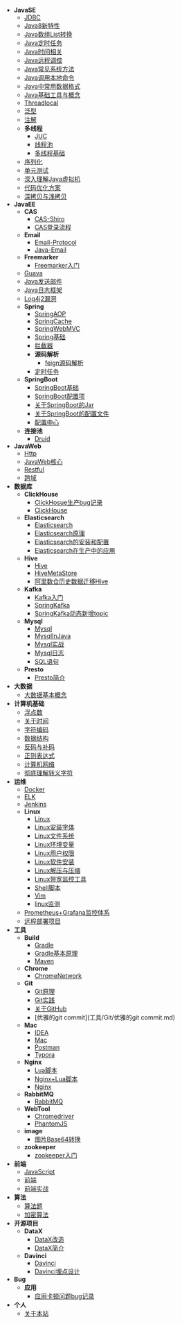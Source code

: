 - **JavaSE**
    - [JDBC](JavaSE/JDBC.md)
    - [Java8新特性](JavaSE/Java8新特性.md)
    - [Java数组List转换](JavaSE/Java数组List转换.md)
    - [Java定时任务](JavaSE/Java定时任务.md)
    - [Java时间相关](JavaSE/Java时间相关.md)
    - [Java远程调控](JavaSE/Java远程调控.md)
    - [Java常见系统方法](JavaSE/Java常见系统方法.md)
    - [Java调用本地命令](JavaSE/Java调用本地命令.md)
    - [Java中常用数据格式](JavaSE/Java中常用数据格式.md)
    - [Java基础工具与概念](JavaSE/Java基础工具与概念.md)
    - [Threadlocal](JavaSE/Threadlocal.md)
    - [泛型](JavaSE/泛型.md)
    - [注解](JavaSE/注解.md)
    - **多线程**
      - [JUC](JavaSE/多线程/JUC.md)
      - [线程池](JavaSE/多线程/线程池.md)
      - [多线程基础](JavaSE/多线程/多线程基础.md)
    - [序列化](JavaSE/序列化.md)
    - [单元测试](JavaSE/单元测试.md)
    - [深入理解Java虚拟机](JavaSE/深入理解Java虚拟机.md)
    - [代码优化方案](JavaSE/代码优化方案.md)
    - [深拷贝与浅拷贝](JavaSE/深拷贝与浅拷贝.md)
- **JavaEE**
    - **CAS**
      - [CAS-Shiro](JavaEE/CAS/CAS-Shiro.md)
      - [CAS登录流程](JavaEE/CAS/CAS登录流程.md)
    - **Email**
      - [Email-Protocol](JavaEE/Email/Email-Protocol.md)
      - [Java-Email](JavaEE/Email/Java-Email.md)
    - **Freemarker**
      - [Freemarker入门](JavaEE/Freemarker/Freemarker入门.md)
    - [Guava](JavaEE/Guava.md)
    - [Java发送邮件](JavaEE/Java发送邮件.md)
    - [Java日志框架](JavaEE/Java日志框架.md)
    - [Log4j2漏洞](JavaEE/Log4j2漏洞.md)
    - **Spring**
      - [SpringAOP](JavaEE/Spring/SpringAOP.md)
      - [SpringCache](JavaEE/Spring/SpringCache.md)
      - [SpringWebMVC](JavaEE/Spring/SpringWebMVC.md)
      - [Spring基础](JavaEE/Spring/Spring基础.md)
      - [拦截器](JavaEE/Spring/拦截器.md)
      - **源码解析**
        - [feign源码解析](JavaEE/Spring/源码解析/feign源码解析.md)
      - [定时任务](JavaEE/Spring/定时任务.md)
    - **SpringBoot**
      - [SpringBoot基础](JavaEE/SpringBoot/SpringBoot基础.md)
      - [SpringBoot配置项](JavaEE/SpringBoot/SpringBoot配置项.md)
      - [关于SpringBoot的Jar](JavaEE/SpringBoot/关于SpringBoot的Jar.md)
      - [关于SpringBoot的配置文件](JavaEE/SpringBoot/关于SpringBoot的配置文件.md)
      - [配置中心](JavaEE/SpringBoot/配置中心.md)
    - **连接池**
      - [Druid](JavaEE/连接池/Druid.md)
- **JavaWeb**
    - [Http](JavaWeb/Http.md)
    - [JavaWeb核心](JavaWeb/JavaWeb核心.md)
    - [Restful](JavaWeb/Restful.md)
    - [跨域](JavaWeb/跨域.md)
- **数据库**
    - **ClickHouse**
      - [ClickHosue生产bug记录](数据库/ClickHouse/ClickHosue生产bug记录.md)
      - [ClickHouse](数据库/ClickHouse/ClickHouse.md)
    - **Elasticsearch**
      - [Elasticsearch](数据库/Elasticsearch/Elasticsearch.md)
      - [Elasticsearch原理](数据库/Elasticsearch/Elasticsearch原理.md)
      - [Elasticsearch的安装和配置](数据库/Elasticsearch/Elasticsearch的安装和配置.md)
      - [Elasticsearch在生产中的应用](数据库/Elasticsearch/Elasticsearch在生产中的应用.md)
    - **Hive**
      - [Hive](数据库/Hive/Hive.md)
      - [HiveMetaStore](数据库/Hive/HiveMetaStore.md)
      - [阿里数仓历史数据迁移Hive](数据库/Hive/阿里数仓历史数据迁移Hive.md)
    - **Kafka**
      - [Kafka入门](数据库/Kafka/Kafka入门.md)
      - [SpringKafka](数据库/Kafka/SpringKafka.md)
      - [SpringKafka动态新增topic](数据库/Kafka/SpringKafka动态新增topic.md)
    - **Mysql**
      - [Mysql](数据库/Mysql/Mysql.md)
      - [MysqlInJava](数据库/Mysql/MysqlInJava.md)
      - [Mysql实战](数据库/Mysql/Mysql实战.md)
      - [Mysql日志](数据库/Mysql/Mysql日志.md)
      - [SQL语句](数据库/Mysql/SQL语句.md)
    - **Presto**
      - [Presto简介](数据库/Presto/Presto简介.md)
- **大数据**
    - [大数据基本概念](大数据/大数据基本概念.md)
- **计算机基础**
    - [浮点数](计算机基础/浮点数.md)
    - [关于时间](计算机基础/关于时间.md)
    - [字符编码](计算机基础/字符编码.md)
    - [数据结构](计算机基础/数据结构.md)
    - [反码与补码](计算机基础/反码与补码.md)
    - [正则表达式](计算机基础/正则表达式.md)
    - [计算机网络](计算机基础/计算机网络.md)
    - [彻底理解转义字符](计算机基础/彻底理解转义字符.md)
- **运维**
    - [Docker](运维/Docker.md)
    - [ELK](运维/ELK.md)
    - [Jenkins](运维/Jenkins.md)
    - **Linux**
      - [Linux](运维/Linux/Linux.md)
      - [Linux安装字体](运维/Linux/Linux安装字体.md)
      - [Linux文件系统](运维/Linux/Linux文件系统.md)
      - [Linux环境变量](运维/Linux/Linux环境变量.md)
      - [Linux用户权限](运维/Linux/Linux用户权限.md)
      - [Linux软件安装](运维/Linux/Linux软件安装.md)
      - [Linux解压与压缩](运维/Linux/Linux解压与压缩.md)
      - [Linux带宽监控工具](运维/Linux/Linux带宽监控工具.md)
      - [Shell脚本](运维/Linux/Shell脚本.md)
      - [Vim](运维/Linux/Vim.md)
      - [linux监测](运维/Linux/linux监测.md)
    - [Prometheus+Grafana监控体系](运维/Prometheus+Grafana监控体系.md)
    - [远程部署项目](运维/远程部署项目.md)
- **工具**
    - **Build**
      - [Gradle](工具/Build/Gradle.md)
      - [Gradle基本原理](工具/Build/Gradle基本原理.md)
      - [Maven](工具/Build/Maven.md)
    - **Chrome**
      - [ChromeNetwork](工具/Chrome/ChromeNetwork.md)
    - **Git**
      - [Git原理](工具/Git/Git原理.md)
      - [Git实践](工具/Git/Git实践.md)
      - [关于GitHub](工具/Git/关于GitHub.md)
      - [优雅的git commit](工具/Git/优雅的git commit.md)
    - **Mac**
      - [IDEA](工具/Mac/IDEA.md)
      - [Mac](工具/Mac/Mac.md)
      - [Postman](工具/Mac/Postman.md)
      - [Typora](工具/Mac/Typora.md)
    - **Nginx**
      - [Lua脚本](工具/Nginx/Lua脚本.md)
      - [Nginx+Lua脚本](工具/Nginx/Nginx+Lua脚本.md)
      - [Nginx](工具/Nginx/Nginx.md)
    - **RabbitMQ**
      - [RabbitMQ](工具/RabbitMQ/RabbitMQ.md)
    - **WebTool**
      - [Chromedriver](工具/WebTool/Chromedriver.md)
      - [PhantomJS](工具/WebTool/PhantomJS.md)
    - **image**
      - [图片Base64转换](工具/image/图片Base64转换.md)
    - **zookeeper**
      - [zookeeper入门](工具/zookeeper/zookeeper入门.md)
- **前端**
    - [JavaScript](前端/JavaScript.md)
    - [前端](前端/前端.md)
    - [前端实战](前端/前端实战.md)
- **算法**
    - [算法题](算法/算法题.md)
    - [加密算法](算法/加密算法.md)
- **开源项目**
    - **DataX**
      - [DataX改造](开源项目/DataX/DataX改造.md)
      - [DataX简介](开源项目/DataX/DataX简介.md)
    - **Davinci**
      - [Davinci](开源项目/Davinci/Davinci.md)
      - [Davinci埋点设计](开源项目/Davinci/Davinci埋点设计.md)
- **Bug**
    - **应用**
      - [应用卡顿问题bug记录](Bug/应用/应用卡顿问题bug记录.md)
- **个人**
    - [关于本站](个人/关于本站.md)

